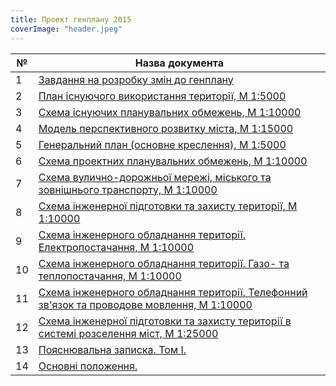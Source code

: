 ```yaml
---
title: Проект генплану 2015
coverImage: "header.jpeg"
---
```


| № | Назва документа |
|---|----------------|
| 1 | [Завдання на розробку змін до генплану](https://drive.google.com/file/d/0By2guNGEQkueVWxqNlBfZEtjbWM/view?usp=sharing&resourcekey=0-x29mIFR0Ejntn2JPr4IN9A) |
| 2 | [План існуючого використання території, М 1:5000](https://drive.google.com/file/d/0By2guNGEQkueeld4WjZaSmxlbVE/view?usp=sharing&resourcekey=0-FMXYtBWqTeJTjkGDPQ95NQ) |
| 3 | [Схема існуючих планувальних обмежень, М 1:10000](https://drive.google.com/file/d/0By2guNGEQkuedjdCYzJWRkVhSkE/view?usp=sharing&resourcekey=0-Og6qomFOgaFY5RTw7cOfpg) |
| 4 | [Модель перспективного розвитку міста, М 1:15000](https://drive.google.com/file/d/0By2guNGEQkuecm9zUDhuVWkwNk0/view?usp=sharing&resourcekey=0--RPQdSzkVfpP7bt4sIxtqQ) |
| 5 | [Генеральний план (основне креслення), М 1:5000](https://drive.google.com/file/d/0By2guNGEQkueM3BXQ0R1NFhOcDg/view?usp=sharing&resourcekey=0-4sNeQg4SZGYGgzpWeBW6CA) |
| 6 | [Схема проектних планувальних обмежень, М 1:10000](https://drive.google.com/file/d/0By2guNGEQkued3JoV2VPNUQ1QU0/view?usp=sharing&resourcekey=0-WCgLL9qL06i7T_M08i3haQ) |
| 7 | [Схема вулично-дорожньої мережі, міського та зовнішнього транспорту, М 1:10000](https://drive.google.com/file/d/0By2guNGEQkueSVYxZGd6bDcwS0U/view?usp=sharing&resourcekey=0-BwjWJGvQizvwe3F2Uil0kQ) |
| 8 | [Схема інженерної підготовки та захисту території, М 1:10000](https://drive.google.com/file/d/0By2guNGEQkueSVYxZGd6bDcwS0U/view?usp=sharing&resourcekey=0-BwjWJGvQizvwe3F2Uil0kQ) |
| 9 | [Схема інженерного обладнання території. Електропостачання, М 1:10000](https://drive.google.com/file/d/0By2guNGEQkueZEdGXzJDVzJIUUU/view?usp=sharing&resourcekey=0-xN85eK6yJocaRHWdsu86CA) |
| 10 | [Схема інженерного обладнання території. Газо- та теплопостачання, М 1:10000](https://drive.google.com/file/d/0By2guNGEQkueY3lkWlNXd1JzanM/view?usp=sharing&resourcekey=0-4XENDhsWcPX3mkMtGZx6NA) |
| 11 | [Схема інженерного обладнання території. Телефонний зв'язок та проводове мовлення, М 1:10000](https://drive.google.com/file/d/0By2guNGEQkueR3V0bVl3bVZVenM/view?usp=sharing&resourcekey=0-6jJuSvY3ZP-KHEy_lqz6Ag) |
| 12 | [Схема інженерної підготовки та захисту території в системі розселення міст, М 1:25000](https://drive.google.com/file/d/0By2guNGEQkueMUJJXzNwamEwS2M/view?usp=sharing&resourcekey=0-x7v2Sto2DvQUloSPpv6brQ) |
| 13 | [Пояснювальна записка. Том I.](/assets/files/Tom%5FI.doc) |
| 14 | [Основні положення.](/assets/files/Osn%5Fpolog.doc) |
